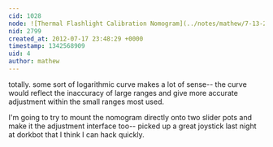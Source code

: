 ```yaml
---
cid: 1028
node: ![Thermal Flashlight Calibration Nomogram](../notes/mathew/7-13-2012/thermal-flashlight-calibration-nomogram)
nid: 2799
created_at: 2012-07-17 23:48:29 +0000
timestamp: 1342568909
uid: 4
author: mathew
---
```


totally.  some sort of logarithmic curve makes a lot of sense-- the curve would reflect the inaccuracy of large ranges and give more accurate adjustment within the small ranges most used.

I'm going to try to mount the nomogram directly onto two slider pots and make it the adjustment interface too-- picked up a great joystick last night at dorkbot that I think I can hack quickly.